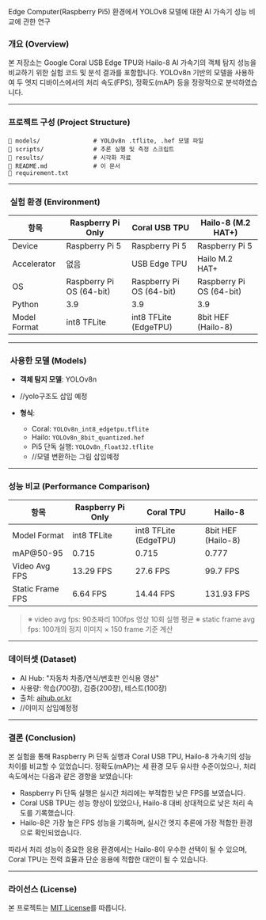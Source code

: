 Edge Computer(Raspberry Pi5) 환경에서 YOLOv8 모델에 대한 AI 가속기 성능 비교에 관한 연구

### 개요 (Overview)

본 저장소는 Google Coral USB Edge TPU와 Hailo-8 AI 가속기의 객체 탐지 성능을 비교하기 위한 실험 코드 및 분석 결과를 포함합니다.
YOLOv8n 기반의 모델을 사용하여 두 엣지 디바이스에서의 처리 속도(FPS), 정확도(mAP) 등을 정량적으로 분석하였습니다.

---

### 프로젝트 구성 (Project Structure)

```
📁 models/               # YOLOv8n .tflite, .hef 모델 파일
📁 scripts/              # 추론 실행 및 측정 스크립트
📁 results/              # 시각화 자료
📁 README.md             # 이 문서
📁 requirement.txt
```

---

###  실험 환경 (Environment)

| 항목           | Raspberry Pi Only        | Coral USB TPU            | Hailo-8 (M.2 HAT+)       |
| ------------ | ------------------------ | ------------------------ | ------------------------ |
| Device       | Raspberry Pi 5           | Raspberry Pi 5           | Raspberry Pi 5           |
| Accelerator  | 없음                       | USB Edge TPU             | Hailo M.2 HAT+           |
| OS           | Raspberry Pi OS (64-bit) | Raspberry Pi OS (64-bit) | Raspberry Pi OS (64-bit) |
| Python       | 3.9                      | 3.9                      | 3.9                      |
| Model Format | int8 TFLite              | int8 TFLite (EdgeTPU)    | 8bit HEF (Hailo-8)       |

---

###  사용한 모델 (Models)

* **객체 탐지 모델**: YOLOv8n
* //yolo구조도 삽입 예정
* **형식**:

  * Coral: `YOLOv8n_int8_edgetpu.tflite`
  * Hailo: `YOLOv8n_8bit_quantized.hef`
  * Pi5 단독 실행: `YOLOv8n_float32.tflite`
  * //모델 변환하는 그림 삽입예정

---

### 성능 비교 (Performance Comparison)

| 항목               | Raspberry Pi Only | Coral TPU             | Hailo-8            |
| ---------------- | ----------------- | --------------------- | ------------------ |
| Model Format     | int8 TFLite       | int8 TFLite (EdgeTPU) | 8bit HEF (Hailo-8) |
| mAP\@50-95       | 0.715             | 0.715                 | 0.777              |
| Video Avg FPS    | 13.29 FPS         | 27.6 FPS              | 99.7 FPS           |
| Static Frame FPS | 6.64 FPS          | 14.44 FPS             | 131.93 FPS         |

> ※ video avg fps: 90초짜리 100fps 영상 10회 실행 평균
> ※ static frame avg fps: 100개의 정지 이미지 × 150 frame 기준 계산

---

### 데이터셋 (Dataset)

* AI Hub: "자동차 차종/연식/번호판 인식용 영상"
* 사용량: 학습(700장), 검증(200장), 테스트(100장)
* 출처: [aihub.or.kr](https://aihub.or.kr)
* //이미지 삽입예정정

---

### 결론 (Conclusion)

본 실험을 통해 Raspberry Pi 단독 실행과 Coral USB TPU, Hailo-8 가속기의 성능 차이를 비교할 수 있었습니다. 정확도(mAP)는 세 환경 모두 유사한 수준이었으나, 처리 속도에서는 다음과 같은 경향을 보였습니다:

* Raspberry Pi 단독 실행은 실시간 처리에는 부적합한 낮은 FPS를 보였습니다.
* Coral USB TPU는 성능 향상이 있었으나, Hailo-8 대비 상대적으로 낮은 처리 속도를 기록했습니다.
* Hailo-8은 가장 높은 FPS 성능을 기록하며, 실시간 엣지 추론에 가장 적합한 환경으로 확인되었습니다.

따라서 처리 성능이 중요한 응용 환경에서는 Hailo-8이 우수한 선택이 될 수 있으며, Coral TPU는 전력 효율과 단순 응용에 적합한 대안이 될 수 있습니다.

---

### 라이선스 (License)

본 프로젝트는 [MIT License](./LICENSE)를 따릅니다.
